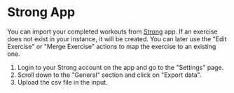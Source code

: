 # Strong App

You can import your completed workouts from [Strong](https://www.strong.app/) app. If an
exercise does not exist in your instance, it will be created. You can later use the "Edit
Exercise" or "Merge Exercise" actions to map the exercise to an existing one.

1. Login to your Strong account on the app and go to the "Settings" page.
2. Scroll down to the "General" section and click on "Export data".
3. Upload the csv file in the input.
